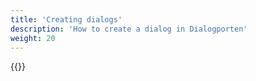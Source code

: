 ```yaml
---
title: 'Creating dialogs'
description: 'How to create a dialog in Dialogporten'
weight: 20
---
```


{{<children />}}
